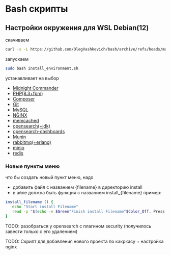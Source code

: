 # Bash cкрипты

## Настройки окружения для WSL Debian(12)
скачиваем
```bash
curl -s -L https://github.com/OlegVashkevich/bash/archive/refs/heads/master.tar.gz | tar -xz && mv bash-master/* . && rm -rf bash-master
```
запускаем
```bash
sudo bash install_environment.sh
```
устанавливает на выбор 

- [Midnight Commander](install/midnightcommander.sh)
- [PHP(8.3+fpm)](install/php.sh)
- [Composer](install/composer.sh)
- [Git](install/git.sh)
- [MySQL](install/mysql.sh)
- [NGINX](install/nginx.sh)
- [memcached](install/memcached.sh)
- [opensearch(+jdk)](install/opensearch.sh)
- [opensearch-dashboards](install/dashboards.sh)
- [Munin](install/munin.sh)
- [rabbitmq(+erlang)](install/rabbitmq.sh)
- [minio](install/minio.sh)
- [redis](install/redis.sh)

### Новые пункты меню
что бы создать новый пункт меню, надо
 - добавить файл c названием {filename} в директорию install
 - в айле должна быть функция с названием install_{filename}
 пример:
 ```bash
 install_filename () {
    echo "Start install Filename"
    read -p "$(echo -e $Green"Finish install Filename"$Color_Off. Press enter to continue)"
 }
 ```


TODO: разобраться у opensearch с плагином security (получилось завести только с его удалением)

TODO: Скрипт для добавления нового проекта по какркасу + настройка nginx